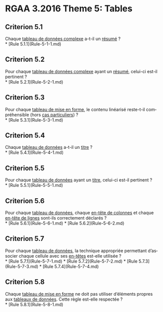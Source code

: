 
# RGAA 3.2016 Theme 5: Tables

## Criterion 5.1
<div lang="fr">Chaque <a href="http://references.modernisation.gouv.fr/rgaa-accessibilite/glossaire.html#tableau-de-donnes-complexe">tableau de donn&#xE9;es complexe</a> a-t-il un <a href="http://references.modernisation.gouv.fr/rgaa-accessibilite/glossaire.html#rsum-de-tableau">r&#xE9;sum&#xE9;</a>&nbsp;?</div>
* [Rule 5.1.1](Rule-5-1-1.md)

## Criterion 5.2
<div lang="fr">Pour chaque <a href="http://references.modernisation.gouv.fr/rgaa-accessibilite/glossaire.html#tableau-de-donnes-complexe">tableau de donn&#xE9;es complexe</a> ayant un <a href="http://references.modernisation.gouv.fr/rgaa-accessibilite/glossaire.html#rsum-de-tableau">r&#xE9;sum&#xE9;</a>, celui-ci est-il pertinent&nbsp;?</div>
* [Rule 5.2.1](Rule-5-2-1.md)

## Criterion 5.3
<div lang="fr">Pour chaque <a href="http://references.modernisation.gouv.fr/rgaa-accessibilite/glossaire.html#tableau-de-mise-en-forme">tableau de mise en forme</a>, le contenu lin&#xE9;aris&#xE9; reste-t-il compr&#xE9;hensible (hors <a href="http://references.modernisation.gouv.fr/rgaa-accessibilite/cas-particuliers.html#cp-5-3" title="Cas particuliers pour le crit&#xE8;re 5.3">cas particuliers</a>)&nbsp;?</div>
* [Rule 5.3.1](Rule-5-3-1.md)

## Criterion 5.4
<div lang="fr">Chaque <a href="http://references.modernisation.gouv.fr/rgaa-accessibilite/glossaire.html#tableau-de-donnes">tableau de donn&#xE9;es</a> a-t-il un <a href="http://references.modernisation.gouv.fr/rgaa-accessibilite/glossaire.html#titreTab">titre</a>&nbsp;?</div>
* [Rule 5.4.1](Rule-5-4-1.md)

## Criterion 5.5
<div lang="fr">Pour chaque <a href="http://references.modernisation.gouv.fr/rgaa-accessibilite/glossaire.html#tableau-de-donnes">tableau de donn&#xE9;es</a> ayant un <a href="http://references.modernisation.gouv.fr/rgaa-accessibilite/glossaire.html#titreTab">titre</a>, celui-ci est-il pertinent&nbsp;?</div>
* [Rule 5.5.1](Rule-5-5-1.md)

## Criterion 5.6
<div lang="fr">Pour chaque <a href="http://references.modernisation.gouv.fr/rgaa-accessibilite/glossaire.html#tableau-de-donnes">tableau de donn&#xE9;es</a>, chaque <a href="http://references.modernisation.gouv.fr/rgaa-accessibilite/glossaire.html#entte-de-colonne-ou-de-ligne">en-t&#xEA;te de colonnes</a> et chaque <a href="http://references.modernisation.gouv.fr/rgaa-accessibilite/glossaire.html#entte-de-colonne-ou-de-ligne">en-t&#xEA;te de lignes</a> sont-ils correctement d&#xE9;clar&#xE9;s&nbsp;?</div>
* [Rule 5.6.1](Rule-5-6-1.md)
* [Rule 5.6.2](Rule-5-6-2.md)

## Criterion 5.7
<div lang="fr">Pour chaque <a href="http://references.modernisation.gouv.fr/rgaa-accessibilite/glossaire.html#tableau-de-donnes">tableau de donn&#xE9;es</a>, la technique appropri&#xE9;e permettant d&#x2019;associer chaque cellule avec ses <a href="http://references.modernisation.gouv.fr/rgaa-accessibilite/glossaire.html#entte-de-colonne-ou-de-ligne">en-t&#xEA;tes</a> est-elle utilis&#xE9;e&nbsp;?</div>
* [Rule 5.7.1](Rule-5-7-1.md)
* [Rule 5.7.2](Rule-5-7-2.md)
* [Rule 5.7.3](Rule-5-7-3.md)
* [Rule 5.7.4](Rule-5-7-4.md)

## Criterion 5.8
<div lang="fr">Chaque <a href="http://references.modernisation.gouv.fr/rgaa-accessibilite/glossaire.html#tableau-de-mise-en-forme">tableau de mise en forme</a> ne doit pas utiliser d&#x2019;&#xE9;l&#xE9;ments propres aux <a href="http://references.modernisation.gouv.fr/rgaa-accessibilite/glossaire.html#tableau-de-donnes">tableaux de donn&#xE9;es</a>. Cette r&#xE8;gle est-elle respect&#xE9;e&nbsp;?</div>
* [Rule 5.8.1](Rule-5-8-1.md)


